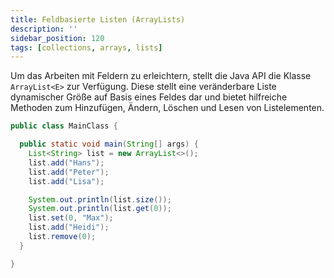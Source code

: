 ```yaml
---
title: Feldbasierte Listen (ArrayLists)
description: ''
sidebar_position: 120
tags: [collections, arrays, lists]
---
```


Um das Arbeiten mit Feldern zu erleichtern, stellt die Java API die Klasse
`ArrayList<E>` zur Verfügung. Diese stellt eine veränderbare Liste dynamischer
Größe auf Basis eines Feldes dar und bietet hilfreiche Methoden zum Hinzufügen,
Ändern, Löschen und Lesen von Listelementen.

```java title="MainClass.java" showLineNumbers
public class MainClass {

  public static void main(String[] args) {
    List<String> list = new ArrayList<>();
    list.add("Hans");
    list.add("Peter");
    list.add("Lisa");

    System.out.println(list.size());
    System.out.println(list.get(0));
    list.set(0, "Max");
    list.add("Heidi");
    list.remove(0);
  }

}
```

